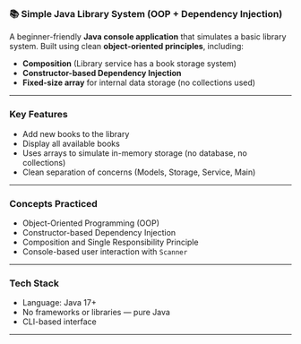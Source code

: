 
### 📚 Simple Java Library System (OOP + Dependency Injection)


A beginner-friendly **Java console application** that simulates a basic library system.
Built using clean **object-oriented principles**, including:

* **Composition** (Library service has a book storage system)
* **Constructor-based Dependency Injection**
* **Fixed-size array** for internal data storage (no collections used)

---

### Key Features

* Add new books to the library
* Display all available books
* Uses arrays to simulate in-memory storage (no database, no collections)
* Clean separation of concerns (Models, Storage, Service, Main)

---

### Concepts Practiced

* Object-Oriented Programming (OOP)
* Constructor-based Dependency Injection
* Composition and Single Responsibility Principle
* Console-based user interaction with `Scanner`

---

### Tech Stack

* Language: Java 17+
* No frameworks or libraries — pure Java
* CLI-based interface

---

